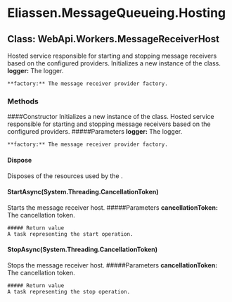 ﻿# Eliassen.MessageQueueing.Hosting


## Class: WebApi.Workers.MessageReceiverHost
Hosted service responsible for starting and stopping message receivers based on the configured providers.
Initializes a new instance of the class.
    **logger:** The logger.

    **factory:** The message receiver provider factory.

### Methods


####Constructor
Initializes a new instance of the class.
Hosted service responsible for starting and stopping message receivers based on the configured providers.
    #####Parameters
    **logger:** The logger.

    **factory:** The message receiver provider factory.


#### Dispose
Disposes of the resources used by the .

#### StartAsync(System.Threading.CancellationToken)
Starts the message receiver host.
    #####Parameters
    **cancellationToken:** The cancellation token.

    ##### Return value
    A task representing the start operation.

#### StopAsync(System.Threading.CancellationToken)
Stops the message receiver host.
    #####Parameters
    **cancellationToken:** The cancellation token.

    ##### Return value
    A task representing the stop operation.